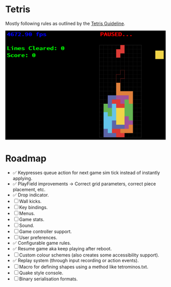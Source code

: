 # Tetris
Mostly following rules as outlined by the [Tetris Guideline](https://tetris.fandom.com/wiki/Tetris_Guideline).

![Screenshot](screenshot.png)

# Roadmap
- ✅ Keypresses queue action for next game sim tick instead of instantly applying.
- ✅ PlayField improvements -> Correct grid parameters, correct piece placement, etc.
- ✅ Drop indicator.
- ☐ Wall kicks.
- ☐ Key bindings.
- ☐ Menus.
- ☐ Game stats.
- ☐ Sound.
- ☐ Game controller support.
- ☐ User preferences.
- ✅ Configurable game rules.
- ✅ Resume game aka keep playing after reboot.
- ☐ Custom colour schemes (also creates some accessibility support).
- ✅ Replay system (through input recording or action events).
- ☐ Macro for defining shapes using a method like tetrominos.txt.
- ☐ Quake style console.
- ☐ Binary serialisation formats.

